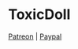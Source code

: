 # ToxicDoll

[Patreon](https://www.patreon.com/toxicdoll) | 
[Paypal](https://www.paypal.com/donate/?hosted_button_id=YXX3TCAJZRUZE)
